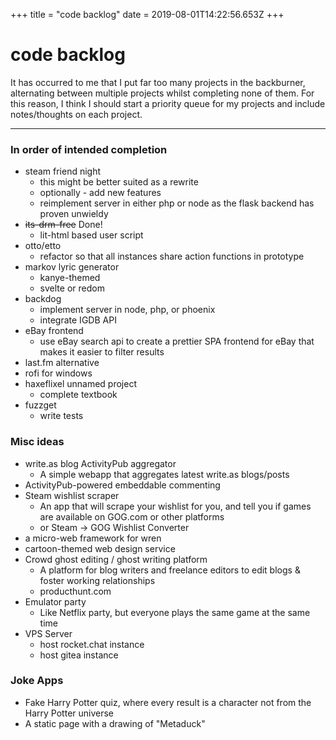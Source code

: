+++
title = "code backlog"
date = 2019-08-01T14:22:56.653Z
+++

# code backlog

It has occurred to me that I put far too many projects in the backburner, alternating between multiple projects whilst completing none of them. For this reason, I think I should start a priority queue for my projects and include notes/thoughts on each project.

---

### In order of intended completion

-   steam friend night
	* this might be better suited as a rewrite
    * optionally - add new features
    * reimplement server in either php or node as the flask backend has proven unwieldy
-   ~~its-drm-free~~ Done!
    -   lit-html based user script
- otto/etto
	* refactor so that all instances share action functions in prototype
- markov lyric generator
	* kanye-themed
	* svelte or redom
-   backdog
	* implement server in node, php, or phoenix
    * integrate IGDB API
-   eBay frontend
    -   use eBay search api to create a prettier SPA frontend for eBay that makes it easier to filter results
-   last.fm alternative
-   rofi for windows
-   haxeflixel unnamed project
	* complete textbook
-   fuzzget
	* write tests

### Misc ideas

-   write.as blog ActivityPub aggregator
	* A simple webapp that aggregates latest write.as blogs/posts
-   ActivityPub-powered embeddable commenting
-   Steam wishlist scraper
	* An app that will scrape your wishlist for you, and tell you if games are available on GOG.com or other platforms
    * or Steam -> GOG Wishlist Converter
-   a micro-web framework for wren
-   cartoon-themed web design service
-   Crowd ghost editing / ghost writing platform
	* A platform for blog writers and freelance editors to edit blogs & foster working relationships
    * producthunt.com
-   Emulator party
	* Like Netflix party, but everyone plays the same game at the same time
-   VPS Server
	* host rocket.chat instance
    * host gitea instance

### Joke Apps

-   Fake Harry Potter quiz, where every result is a character not from the Harry Potter universe
-   A static page with a drawing of "Metaduck"
